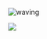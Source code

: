 ![waving](https://capsule-render.vercel.app/api?type=waving&height=200&text=Nalgle&fontAlign=80&fontAlignY=40&color=gradient)

<img src="https://img.shields.io/badge/white?style=flat-square&logo=Vimeo&logoColor=white"/>
